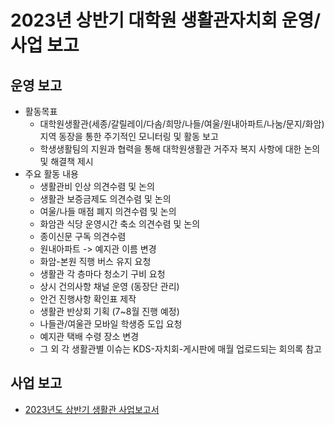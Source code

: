 2023년 상반기 대학원 생활관자치회 운영/사업 보고
===

## 운영 보고
- 활동목표
  - 대학원생활관(세종/갈릴레이/다솜/희망/나들/여울/원내아파트/나눔/문지/화암) 지역 동장을 통한 주기적인 모니터링 및 활동 보고
  - 학생생활팀의 지원과 협력을 통해 대학원생활관 거주자 복지 사항에 대한 논의 및 해결책 제시
- 주요 활동 내용
  - 생활관비 인상 의견수렴 및 논의
  - 생활관 보증금제도 의견수렴 및 논의
  - 여울/나들 매점 폐지 의견수렴 및 논의
  - 화암관 식당 운영시간 축소 의견수렴 및 논의
  - 종이신문 구독 의견수렴
  - 원내아파트 -> 예지관 이름 변경
  - 화암-본원 직행 버스 유지 요청
  - 생활관 각 층마다 청소기 구비 요청
  - 상시 건의사항 채널 운영 (동장단 관리)
  - 안건 진행사항 확인표 제작
  - 생활관 반상회 기획 (7~8월 진행 예정)
  - 나들관/여울관 모바일 학생증 도입 요청
  - 예지관 택배 수령 장소 변경
  - 그 외 각 생활관별 이슈는 KDS-자치회-게시판에 매월 업로드되는 회의록 참고

## 사업 보고
- [2023년도 상반기 생활관 사업보고서](대학원생활관자치회-2023년-상반기-생활관-사업보고서.md)
